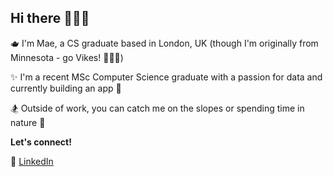 ## Hi there 🙋🏼‍♀️

🫖 I'm Mae, a CS graduate based in London, UK (though I'm originally from Minnesota - go Vikes! 💜💛🤍)

✨ I'm a recent MSc Computer Science graduate with a passion for data and currently building an app 🔨

🏂 Outside of work, you can catch me on the slopes or spending time in nature 🌿

<b>Let's connect!</b>

🔗 <a href="https://www.linkedin.com/in/mae-and/">LinkedIn</a> 
